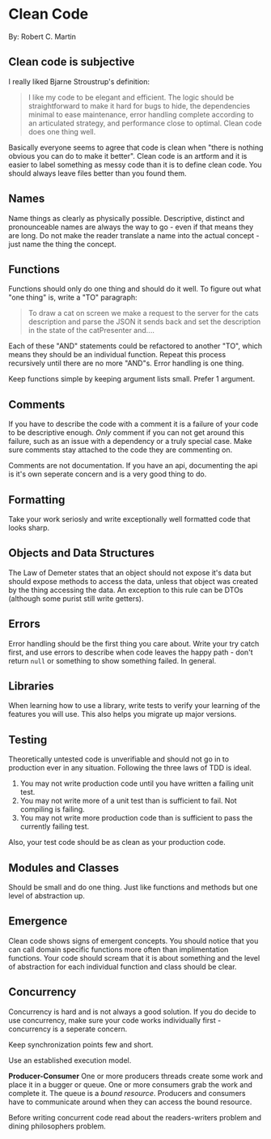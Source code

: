 # Clean Code
By: Robert C. Martin

## Clean code is subjective
I really liked Bjarne Stroustrup's definition:

> I like my code to be elegant and efficient. The logic should be straightforward to make it hard for bugs to hide, the dependencies minimal to ease maintenance, error handling complete according to an articulated strategy, and performance close to optimal. Clean code does one thing well.

Basically everyone seems to agree that code is clean when "there is nothing obvious you can do to make it better". Clean code is an artform and it is easier to label something as messy code than it is to define clean code. You should always leave files better than you found them.

## Names
Name things as clearly as physically possible. Descriptive, distinct and pronounceable names are always the way to go - even if that means they are long. Do not make the reader translate a name into the actual concept - just name the thing the concept.

## Functions
Functions should only do one thing and should do it well. To figure out what "one thing" is, write a "TO" paragraph:

> To draw a cat on screen we make a request to the server for the cats description and parse the JSON it sends back and set the description in the state of the catPresenter and....

Each of these "AND" statements could be refactored to another "TO", which means they should be an individual function. Repeat this process recursively until there are no more "AND"s. Error handling is one thing.

Keep functions simple by keeping argument lists small. Prefer 1 argument.

## Comments
If you have to describe the code with a comment it is a failure of your code to be descriptive enough. *Only* comment if you can not get around this failure, such as an issue with a dependency or a truly special case. Make sure comments stay attached to the code they are commenting on.

Comments are not documentation. If you have an api, documenting the api is it's own seperate concern and is a very good thing to do.

## Formatting
Take your work seriosly and write exceptionally well formatted code that looks sharp.

## Objects and Data Structures
The Law of Demeter states that an object should not expose it's data but should expose methods to access the data, unless that object was created by the thing accessing the data. An exception to this rule can be DTOs (although some purist still write getters).

## Errors
Error handling should be the first thing you care about. Write your try catch first, and use errors to describe when code leaves the happy path - don't return `null` or something to show something failed. In general.

## Libraries
When learning how to use a library, write tests to verify your learning of the features you will use. This also helps you migrate up major versions.

## Testing
Theoretically untested code is unverifiable and should not go in to production ever in any situation. Following the three laws of TDD is ideal.

1. You may not write production code until you have written a failing unit test.
2. You may not write more of a unit test than is sufficient to fail. Not compiling is failing.
3. You may not write more production code than is sufficient to pass the currently failing test.

Also, your test code should be as clean as your production code.

## Modules and Classes
Should be small and do one thing. Just like functions and methods but one level of abstraction up.

## Emergence
Clean code shows signs of emergent concepts. You should notice that you can call domain specific functions more often than implimentation functions. Your code should scream that it is about something and the level of abstraction for each individual function and class should be clear.

## Concurrency
Concurrency is hard and is not always a good solution. If you do decide to use concurrency, make sure your code works individually first - concurrency is a seperate concern.

Keep synchronization points few and short.

Use an established execution model.

**Producer-Consumer**
One or more producers threads create some work and place it in a bugger or queue. One or more consumers grab the work and complete it. The queue is a *bound resource*. Producers and consumers have to communicate around when they can access the bound resource.

Before writing concurrent code read about the readers-writers problem and dining philosophers problem.

